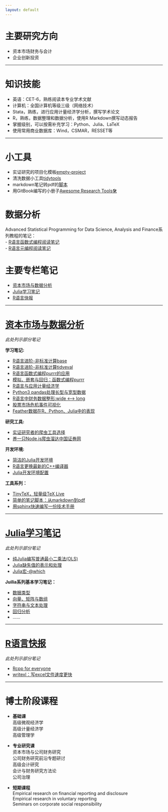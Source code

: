 ```yaml
---
layout: default
---
```


# 主要研究方向
- 资本市场财务与会计
- 企业创新投资

---

# 知识技能
- 英语：CET-6，熟练阅读本专业学术文献
- 计算机：全国计算机等级三级（网络技术）
- Stata，熟练，进行应用计量经济学分析，撰写学术论文
- R，熟练，数据整理和数据分析，使用R Markdown撰写动态报告
- 掌握级别，可以按需补充学习：Python、Julia、LaTeX
- 使用常用商业数据库：Wind，CSMAR，RESSET等

---

# 小工具
- 实证研究的项目化模板[empty-project](https://github.com/chengjun90/empty-project)
- 清洗数据小工具[tidytools](https://github.com/chengjun90/tidytools)
- markdown笔记转pdf的[脚本](https://github.com/chengjun90/markdown2pdf)
- 用GitBook编写的小册子[Awesome Research Tools🛠](https://cheng-jun.gitbooks.io/awesome-research-tools/content/)

# 数据分析
Advanced Statistical Programming for Data Science, Analysis and Finance系列教程的笔记：  
    - [R语言函数式编程阅读笔记](https://github.com/chengjun90/R-notes/tree/master/reading-notes/FP-in-R)  
    - [R语言元编程阅读笔记](https://github.com/chengjun90/R-notes/tree/master/reading-notes/metaprogramming-in-R)

# 主要专栏笔记
- [资本市场与数据分析](https://zhuanlan.zhihu.com/staranalysts)
- [Julia学习笔记](https://zhuanlan.zhihu.com/julia)
- [R语言快报](https://zhuanlan.zhihu.com/rstats)

---

# [资本市场与数据分析](https://zhuanlan.zhihu.com/staranalysts)
*此处列示部分笔记*

**学习笔记:**
- [R语言进阶-非标准计算base](https://zhuanlan.zhihu.com/p/27652748)
- [R语言进阶-非标准计算tidyeval](https://zhuanlan.zhihu.com/p/27652771)
- [R语言函数式编程purrr的应用](https://zhuanlan.zhihu.com/p/26888325)
- [模拟、嵌套与回归：函数式编程purrr](https://zhuanlan.zhihu.com/p/26949422)
- [R语言与应用计量经济学](https://zhuanlan.zhihu.com/p/22574659)
- [Python3 pandas处理长型与宽型数据](https://zhuanlan.zhihu.com/p/31274109)
- [R语言中财务数据整形:wide <--> long](https://zhuanlan.zhihu.com/p/25432902)
- [股票市场危机事件可视化](https://zhuanlan.zhihu.com/p/24515726)
- [Feather数据在R、Python、Julia中的表现](https://zhuanlan.zhihu.com/p/26593498)

**研究工具:**
- [实证研究者的爬虫工具选择](https://zhuanlan.zhihu.com/p/30335400)
- [养一只Node.js爬虫溜达中国证券网](https://zhuanlan.zhihu.com/p/25145607)

**开发环境:**
- [简洁的Julia开发环境](https://zhuanlan.zhihu.com/p/27415911)
- [R语言更换最新的C++编译器](R语言更换最新的C++编译器)
- [Julia开发环境配置](https://zhuanlan.zhihu.com/p/22436523)

**工具系列：**
- [TinyTeX，轻量级TeX Live](https://zhuanlan.zhihu.com/p/32119213)
- [简单的笔记脚本：从markdown到pdf](https://zhuanlan.zhihu.com/p/31982147)
- [用sphinx快速编写一份技术手册](https://zhuanlan.zhihu.com/p/25688826)

---

# [Julia学习笔记](https://zhuanlan.zhihu.com/julia)
*此处列示部分笔记*

- [纯Julia编写普通最小二乘法(OLS)](https://zhuanlan.zhihu.com/p/28128470)
- [Julia缺失值的表示和处理](https://zhuanlan.zhihu.com/p/30485472)
- [Julia宏-@which](https://zhuanlan.zhihu.com/p/28641919)

**Juilia系列基本学习笔记：**
- [数据类型](https://zhuanlan.zhihu.com/p/26411005)
- [向量、矩阵与数组](https://zhuanlan.zhihu.com/p/26787780)
- [字符串与文本处理](https://zhuanlan.zhihu.com/p/26787761)
- [回归分析](https://zhuanlan.zhihu.com/p/26440571)
- ……

---

# [R语言快报](https://zhuanlan.zhihu.com/rstats)
*此处列示部分笔记*

- [Rcpp for everyone](https://zhuanlan.zhihu.com/p/27720706)
- [writexl：写excel文件速度更快](https://zhuanlan.zhihu.com/p/29188938)


---

# 博士阶段课程
- **基础课**  
高级微观经济学  
高级计量经济学  
高级管理学

- **专业研究课**  
资本市场与公司财务研究  
公司财务研究前沿专题研讨  
高级会计研究  
会计与财务研究方法论  
公司治理

- **短期课程**  
Empirical research on financial reporting and disclosure  
Empirical research in voluntary reporting  
Seminars on corporate social responsibility
